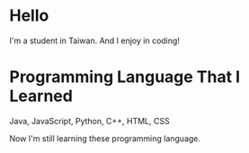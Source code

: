 <h1>Hello</h1>
<p>I'm a student in Taiwan. And I enjoy in coding!</p>
<h1>Programming Language That I Learned</h1>
<p>Java, JavaScript, Python, C++, HTML, CSS</p>
<p>Now I'm still learning these programming language.</p>
